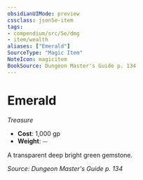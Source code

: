 ```yaml
---
obsidianUIMode: preview
cssclass: json5e-item
tags:
- compendium/src/5e/dmg
- item/wealth
aliases: ["Emerald"]
SourceType: "Magic Item"
NoteIcon: magicitem
BookSource: Dungeon Master's Guide p. 134
---
```

# Emerald
*Treasure*  

- **Cost**: 1,000 gp
- **Weight**: ⏤

A transparent deep bright green gemstone.

*Source: Dungeon Master's Guide p. 134*